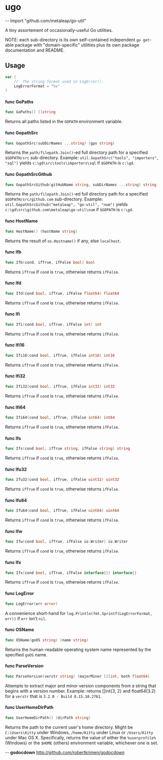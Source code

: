 # ugo
--
    import "github.com/metaleap/go-util"

A tiny assortement of occasionally-useful Go utilities.

NOTE: each sub-directory is its own self-contained independent `go get`-able package
with "domain-specific" utilities plus its own package documentation and README.

## Usage

```go
var (
	//	The string format used in LogError().
	LogErrorFormat = "%v"
)
```

#### func  GoPaths

```go
func GoPaths() []string
```
Returns all paths listed in the `GOPATH` environment variable.

#### func  GopathSrc

```go
func GopathSrc(subDirNames ...string) (gps string)
```
Returns the `path/filepath.Join()`-ed full directory path for a specified
`$GOPATH/src` sub-directory. Example: `util.GopathSrc("tools", "importers",
"sql")` yields `c:\gd\src\tools\importers\sql` if `$GOPATH` is `c:\gd`.

#### func  GopathSrcGithub

```go
func GopathSrcGithub(gitHubName string, subDirNames ...string) string
```
Returns the `path/filepath.Join()`-ed full directory path for a specified
`$GOPATH/src/github.com` sub-directory. Example:
`util.GopathSrcGithub("metaleap", "go-util", "num")` yields
`c:\gd\src\github.com\metaleap\go-util\num` if `$GOPATH` is `c:\gd`.

#### func  HostName

```go
func HostName() (hostName string)
```
Returns the result of `os.Hostname()` if any, else `localhost`.

#### func  Ifb

```go
func Ifb(cond, ifTrue, ifFalse bool) bool
```
Returns `ifTrue` if `cond` is `true`, otherwise returns `ifFalse`.

#### func  Ifd

```go
func Ifd(cond bool, ifTrue, ifFalse float64) float64
```
Returns `ifTrue` if `cond` is `true`, otherwise returns `ifFalse`.

#### func  Ifi

```go
func Ifi(cond bool, ifTrue, ifFalse int) int
```
Returns `ifTrue` if `cond` is `true`, otherwise returns `ifFalse`.

#### func  Ifi16

```go
func Ifi16(cond bool, ifTrue, ifFalse int16) int16
```
Returns `ifTrue` if `cond` is `true`, otherwise returns `ifFalse`.

#### func  Ifi32

```go
func Ifi32(cond bool, ifTrue, ifFalse int32) int32
```
Returns `ifTrue` if `cond` is `true`, otherwise returns `ifFalse`.

#### func  Ifi64

```go
func Ifi64(cond bool, ifTrue, ifFalse int64) int64
```
Returns `ifTrue` if `cond` is `true`, otherwise returns `ifFalse`.

#### func  Ifs

```go
func Ifs(cond bool, ifTrue string, ifFalse string) string
```
Returns `ifTrue` if `cond` is `true`, otherwise returns `ifFalse`.

#### func  Ifu32

```go
func Ifu32(cond bool, ifTrue, ifFalse uint32) uint32
```
Returns `ifTrue` if `cond` is `true`, otherwise returns `ifFalse`.

#### func  Ifu64

```go
func Ifu64(cond bool, ifTrue, ifFalse uint64) uint64
```
Returns `ifTrue` if `cond` is `true`, otherwise returns `ifFalse`.

#### func  Ifw

```go
func Ifw(cond bool, ifTrue, ifFalse io.Writer) io.Writer
```
Returns `ifTrue` if `cond` is `true`, otherwise returns `ifFalse`.

#### func  Ifx

```go
func Ifx(cond bool, ifTrue, ifFalse interface{}) interface{}
```
Returns `ifTrue` if `cond` is `true`, otherwise returns `ifFalse`.

#### func  LogError

```go
func LogError(err error)
```
A convenience short-hand for `log.Println(fmt.Sprintf(LogErrorFormat, err))` if
`err` isn't `nil`.

#### func  OSName

```go
func OSName(goOS string) (name string)
```
Returns the human-readable operating system name represented by the specified
`goOS` name.

#### func  ParseVersion

```go
func ParseVersion(verstr string) (majorMinor [2]int, both float64)
```
Attempts to extract major and minor version components from a string that begins
with a version number. Example: returns []int{3, 2} and float64(3.2) for a
`verstr` that is `3.2.0 - Build 8.15.10.2761`.

#### func  UserHomeDirPath

```go
func UserHomeDirPath() (dirPath string)
```
Returns the path to the current user's home directory. Might be `C:\Users\Kitty`
under Windows, `/home/Kitty` under Linux or `/Users/Kitty` under Mac OS X.
Specifically, returns the value of either the `%userprofile%` (Windows) or the
`$HOME` (others) environment variable, whichever one is set.

--
**godocdown** http://github.com/robertkrimen/godocdown